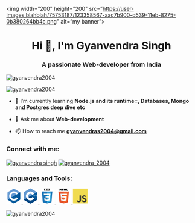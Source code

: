 <p align=”center”>

<img width=”200" height=”200" src=”https://user-images.blahblah/75753187/123358567-aac7b900-d539-11eb-8275-0b380264bb4c.png" alt=”my banner”>

</p>


<h1 align="center">Hi 👋, I'm Gyanvendra Singh</h1>
<h3 align="center">A passionate Web-developer from India</h3>
<!-- <img align="right" width="400" src="https://media.giphy.com/media/qgQUggAC3Pfv687qPC/giphy.gif" alt="Coding"> -->

<p align="left"> <img src="https://komarev.com/ghpvc/?username=gyanvendra2004&label=Profile%20views&color=0e75b6&style=flat" alt="gyanvendra2004" /> </p>

<p align="left"> <a href="https://github.com/ryo-ma/github-profile-trophy"><img src="https://github-profile-trophy.vercel.app/?username=gyanvendra2004" alt="gyanvendra2004" /></a> </p>

- 🌱 I’m currently learning **Node.js and its runtime=, Databases, Mongo and Postgres deep dive etc**

- 💬 Ask me about **Web-development**

- 📫 How to reach me **gyanvendras2004@gmail.com**

<h3 align="left">Connect with me:</h3>
<p align="left">
<a href="https://linkedin.com/in/gyanvendra singh" target="blank"><img align="center" src="https://raw.githubusercontent.com/rahuldkjain/github-profile-readme-generator/master/src/images/icons/Social/linked-in-alt.svg" alt="gyanvendra singh" height="30" width="40" /></a>
<a href="https://instagram.com/gyanvendra_2004" target="blank"><img align="center" src="https://raw.githubusercontent.com/rahuldkjain/github-profile-readme-generator/master/src/images/icons/Social/instagram.svg" alt="gyanvendra_2004" height="30" width="40" /></a>
</p>

<h3 align="left">Languages and Tools:</h3>
<p align="left"> <a href="https://www.cprogramming.com/" target="_blank" rel="noreferrer"> <img src="https://raw.githubusercontent.com/devicons/devicon/master/icons/c/c-original.svg" alt="c" width="40" height="40"/> </a> <a href="https://www.w3schools.com/cpp/" target="_blank" rel="noreferrer"> <img src="https://raw.githubusercontent.com/devicons/devicon/master/icons/cplusplus/cplusplus-original.svg" alt="cplusplus" width="40" height="40"/> </a> <a href="https://www.w3schools.com/css/" target="_blank" rel="noreferrer"> <img src="https://raw.githubusercontent.com/devicons/devicon/master/icons/css3/css3-original-wordmark.svg" alt="css3" width="40" height="40"/> </a> <a href="https://www.w3.org/html/" target="_blank" rel="noreferrer"> <img src="https://raw.githubusercontent.com/devicons/devicon/master/icons/html5/html5-original-wordmark.svg" alt="html5" width="40" height="40"/> </a> <a href="https://developer.mozilla.org/en-US/docs/Web/JavaScript" target="_blank" rel="noreferrer"> <img src="https://raw.githubusercontent.com/devicons/devicon/master/icons/javascript/javascript-original.svg" alt="javascript" width="40" height="40"/> </a> </p>

<p><img align="center" src="https://github-readme-stats.vercel.app/api/top-langs?username=gyanvendra2004&show_icons=true&locale=en&layout=compact" alt="gyanvendra2004" /></p>

